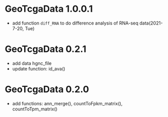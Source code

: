 # GeoTcgaData 1.0.0.1

+ add function `diff_RNA` to do difference analysis of RNA-seq data(2021-7-20, Tue)


# GeoTcgaData 0.2.1
+ add data hgnc_file
+ update function: id_ava()

# GeoTcgaData 0.2.0
+ add functions: ann_merge(), countToFpkm_matrix(), countToTpm_matrix()

